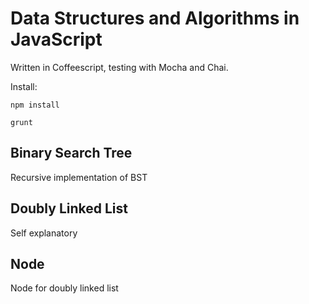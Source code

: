 # Data Structures and Algorithms in JavaScript

Written in Coffeescript, testing with Mocha and Chai.

Install:

```
npm install

grunt
```

## Binary Search Tree
Recursive implementation of BST

## Doubly Linked List
Self explanatory

## Node
Node for doubly linked list
